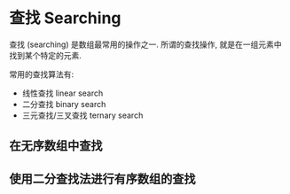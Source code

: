 # 查找 Searching

查找 (searching) 是数组最常用的操作之一. 所谓的查找操作, 就是在一组元素中找到某个特定的元素.

常用的查找算法有:

- 线性查找 linear search
- 二分查找 binary search
- 三元查找/三叉查找 ternary search

## 在无序数组中查找

## 使用二分查找法进行有序数组的查找
